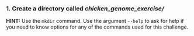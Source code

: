 ### 1. Create a directory called *chicken_genome_exercise/* 
  
  **HINT:** Use the ```mkdir``` command. Use the argument `--help` to ask for help if you need to know options for any of the commands used for this challenge. 
